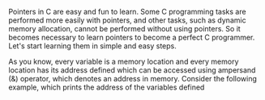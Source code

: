 Pointers in C are easy and fun to learn. Some C programming tasks are performed more easily with pointers, and other tasks, such as dynamic memory allocation, cannot be performed without using pointers. So it becomes necessary to learn pointers to become a perfect C programmer. Let's start learning them in simple and easy steps.

As you know, every variable is a memory location and every memory location has its address defined which can be accessed using ampersand (&) operator, which denotes an address in memory. Consider the following example, which prints the address of the variables defined
